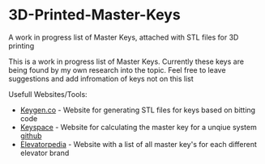 # 3D-Printed-Master-Keys
A work in progress list of Master Keys, attached with STL files for 3D printing

This is a work in progress list of Master Keys. Currently these keys are being found by my own research into the topic. Feel free to leave suggestions and add infromation of keys not on this list


Usefull Websites/Tools:

- [Keygen.co](www.keygen.co) - Website for generating STL files for keys based on bitting code
- [Keyspace](https://ggrsecurity.com/personal/~bgraydon/keyspace/) - Website for calculating the master key for a unqiue system [github](https://github.com/search?p=3&q=master+key&type=Repositories)
- [Elevatorpedia](https://elevation.fandom.com/wiki/Elevator_keys) - Website with a list of all master key's for each different elevator brand
